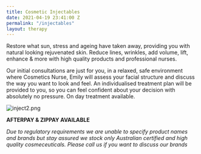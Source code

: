 ```yaml
---
title: Cosmetic Injectables
date: 2021-04-19 23:41:00 Z
permalink: "/injectables"
layout: therapy
---
```


Restore what sun, stress and ageing have taken away, providing you with natural looking rejuvenated skin. Reduce lines, wrinkles, add volume, lift, enhance & more with high quality products and professional nurses.

Our initial consultations are just for you, in a relaxed, safe environment where Cosmetics Nurse, Emily will assess your facial structure and discuss the way you want to look and feel. An individualised treatment plan will be provided to you, so you can feel confident about your decision with absolutely no pressure. On day treatment available.

![inject2.png](/uploads/inject2.png)

**AFTERPAY & ZIPPAY AVAILABLE**

*Due to regulatory requirements we are unable to specify product names and brands but stay assured we stock only Australian certified and high quality cosmeceuticals. Please call us if you want to discuss our brands*


<script src="https://widgets.mindbodyonline.com/javascripts/healcode.js" type="text/javascript"></script>

<healcode-widget data-type="appointments" data-widget-partner="object" data-widget-id="1f8436848a4" data-widget-version="0" ></healcode-widget>


<healcode-widget data-type="staff_lists" data-widget-partner="object" data-widget-id="1f3046848a4" data-widget-version="0" ></healcode-widget>